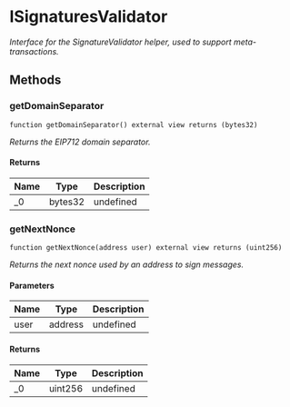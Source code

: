 # ISignaturesValidator







*Interface for the SignatureValidator helper, used to support meta-transactions.*

## Methods

### getDomainSeparator

```solidity
function getDomainSeparator() external view returns (bytes32)
```



*Returns the EIP712 domain separator.*


#### Returns

| Name | Type | Description |
|---|---|---|
| _0 | bytes32 | undefined |

### getNextNonce

```solidity
function getNextNonce(address user) external view returns (uint256)
```



*Returns the next nonce used by an address to sign messages.*

#### Parameters

| Name | Type | Description |
|---|---|---|
| user | address | undefined |

#### Returns

| Name | Type | Description |
|---|---|---|
| _0 | uint256 | undefined |




